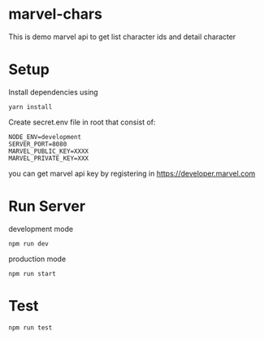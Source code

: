 # marvel-chars

This is demo marvel api to get list character ids and detail character

# Setup
Install dependencies using 
```
yarn install
```

Create secret.env file in root that consist of:
```
NODE_ENV=development
SERVER_PORT=8080
MARVEL_PUBLIC_KEY=XXXX
MARVEL_PRIVATE_KEY=XXX
```

you can get marvel api key by registering in https://developer.marvel.com

# Run Server
development mode
```
npm run dev
```
production mode
```
npm run start
```

# Test
```
npm run test
```